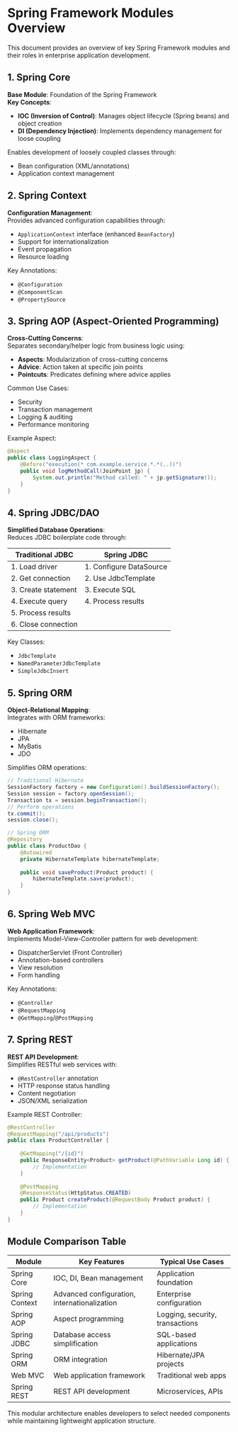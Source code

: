 # Spring Framework Modules Overview

This document provides an overview of key Spring Framework modules and their roles in enterprise application development.

## 1. Spring Core
**Base Module**: Foundation of the Spring Framework  
**Key Concepts**:
- **IOC (Inversion of Control)**: Manages object lifecycle (Spring beans) and object creation
- **DI (Dependency Injection)**: Implements dependency management for loose coupling

Enables development of loosely coupled classes through:
- Bean configuration (XML/annotations)
- Application context management

## 2. Spring Context
**Configuration Management**:  
Provides advanced configuration capabilities through:
- `ApplicationContext` interface (enhanced `BeanFactory`)
- Support for internationalization
- Event propagation
- Resource loading

Key Annotations:
- `@Configuration`
- `@ComponentScan`
- `@PropertySource`

## 3. Spring AOP (Aspect-Oriented Programming)
**Cross-Cutting Concerns**:  
Separates secondary/helper logic from business logic using:
- **Aspects**: Modularization of cross-cutting concerns
- **Advice**: Action taken at specific join points
- **Pointcuts**: Predicates defining where advice applies

Common Use Cases:
- Security
- Transaction management
- Logging & auditing
- Performance monitoring

Example Aspect:
```java
@Aspect
public class LoggingAspect {
    @Before("execution(* com.example.service.*.*(..))")
    public void logMethodCall(JoinPoint jp) {
        System.out.println("Method called: " + jp.getSignature());
    }
}
```

## 4. Spring JDBC/DAO
**Simplified Database Operations**:  
Reduces JDBC boilerplate code through:

| Traditional JDBC              | Spring JDBC                 |
|-------------------------------|-----------------------------|
| 1. Load driver                | 1. Configure DataSource     |
| 2. Get connection             | 2. Use JdbcTemplate         |
| 3. Create statement           | 3. Execute SQL              |
| 4. Execute query              | 4. Process results          |
| 5. Process results            |                             |
| 6. Close connection           |                             |

Key Classes:
- `JdbcTemplate`
- `NamedParameterJdbcTemplate`
- `SimpleJdbcInsert`

## 5. Spring ORM
**Object-Relational Mapping**:  
Integrates with ORM frameworks:
- Hibernate
- JPA
- MyBatis
- JDO

Simplifies ORM operations:
```java
// Traditional Hibernate
SessionFactory factory = new Configuration().buildSessionFactory();
Session session = factory.openSession();
Transaction tx = session.beginTransaction();
// Perform operations
tx.commit();
session.close();

// Spring ORM
@Repository
public class ProductDao {
    @Autowired
    private HibernateTemplate hibernateTemplate;
    
    public void saveProduct(Product product) {
        hibernateTemplate.save(product);
    }
}
```

## 6. Spring Web MVC
**Web Application Framework**:  
Implements Model-View-Controller pattern for web development:
- DispatcherServlet (Front Controller)
- Annotation-based controllers
- View resolution
- Form handling

Key Annotations:
- `@Controller`
- `@RequestMapping`
- `@GetMapping`/`@PostMapping`

## 7. Spring REST
**REST API Development**:  
Simplifies RESTful web services with:
- `@RestController` annotation
- HTTP response status handling
- Content negotiation
- JSON/XML serialization

Example REST Controller:
```java
@RestController
@RequestMapping("/api/products")
public class ProductController {
    
    @GetMapping("/{id}")
    public ResponseEntity<Product> getProduct(@PathVariable Long id) {
        // Implementation
    }
    
    @PostMapping
    @ResponseStatus(HttpStatus.CREATED)
    public Product createProduct(@RequestBody Product product) {
        // Implementation
    }
}
```

## Module Comparison Table

| Module         | Key Features                              | Typical Use Cases               |
|----------------|-------------------------------------------|---------------------------------|
| Spring Core    | IOC, DI, Bean management                  | Application foundation          |
| Spring Context | Advanced configuration, internationalization | Enterprise configuration       |
| Spring AOP     | Aspect programming                        | Logging, security, transactions |
| Spring JDBC    | Database access simplification            | SQL-based applications          |
| Spring ORM     | ORM integration                           | Hibernate/JPA projects          |
| Web MVC        | Web application framework                 | Traditional web apps            |
| Spring REST    | REST API development                      | Microservices, APIs             |

This modular architecture enables developers to select needed components while maintaining lightweight application structure.
